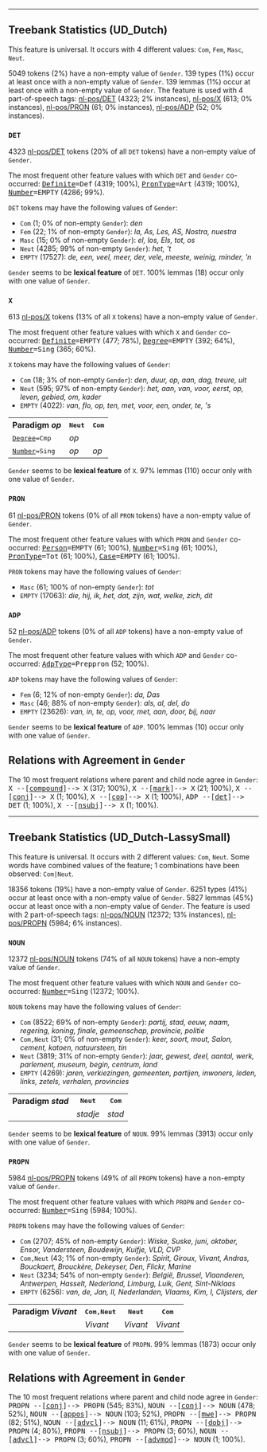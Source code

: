 

--------------------------------------------------------------------------------

## Treebank Statistics (UD_Dutch)

This feature is universal.
It occurs with 4 different values: `Com`, `Fem`, `Masc`, `Neut`.

5049 tokens (2%) have a non-empty value of `Gender`.
139 types (1%) occur at least once with a non-empty value of `Gender`.
139 lemmas (1%) occur at least once with a non-empty value of `Gender`.
The feature is used with 4 part-of-speech tags: [nl-pos/DET]() (4323; 2% instances), [nl-pos/X]() (613; 0% instances), [nl-pos/PRON]() (61; 0% instances), [nl-pos/ADP]() (52; 0% instances).

### `DET`

4323 [nl-pos/DET]() tokens (20% of all `DET` tokens) have a non-empty value of `Gender`.

The most frequent other feature values with which `DET` and `Gender` co-occurred: <tt><a href="Definite.html">Definite</a>=Def</tt> (4319; 100%), <tt><a href="PronType.html">PronType</a>=Art</tt> (4319; 100%), <tt><a href="Number.html">Number</a>=EMPTY</tt> (4286; 99%).

`DET` tokens may have the following values of `Gender`:

* `Com` (1; 0% of non-empty `Gender`): <em>den</em>
* `Fem` (22; 1% of non-empty `Gender`): <em>la, As, Les, AS, Nostra, nuestra</em>
* `Masc` (15; 0% of non-empty `Gender`): <em>el, los, Els, tot, os</em>
* `Neut` (4285; 99% of non-empty `Gender`): <em>het, 't</em>
* `EMPTY` (17527): <em>de, een, veel, meer, der, vele, meeste, weinig, minder, 'n</em>

`Gender` seems to be **lexical feature** of `DET`. 100% lemmas (18) occur only with one value of `Gender`.

### `X`

613 [nl-pos/X]() tokens (13% of all `X` tokens) have a non-empty value of `Gender`.

The most frequent other feature values with which `X` and `Gender` co-occurred: <tt><a href="Definite.html">Definite</a>=EMPTY</tt> (477; 78%), <tt><a href="Degree.html">Degree</a>=EMPTY</tt> (392; 64%), <tt><a href="Number.html">Number</a>=Sing</tt> (365; 60%).

`X` tokens may have the following values of `Gender`:

* `Com` (18; 3% of non-empty `Gender`): <em>den, duur, op, aan, dag, treure, uit</em>
* `Neut` (595; 97% of non-empty `Gender`): <em>het, aan, van, voor, eerst, op, leven, gebied, om, kader</em>
* `EMPTY` (4022): <em>van, flo, op, ten, met, voor, een, onder, te, 's</em>

<table>
  <tr><th>Paradigm <i>op</i></th><th><tt>Neut</tt></th><th><tt>Com</tt></th></tr>
  <tr><td><tt><a href="Degree.html">Degree</a>=Cmp</tt></td><td><em>op</em></td><td></td></tr>
  <tr><td><tt><a href="Number.html">Number</a>=Sing</tt></td><td><em>op</em></td><td><em>op</em></td></tr>
</table>

`Gender` seems to be **lexical feature** of `X`. 97% lemmas (110) occur only with one value of `Gender`.

### `PRON`

61 [nl-pos/PRON]() tokens (0% of all `PRON` tokens) have a non-empty value of `Gender`.

The most frequent other feature values with which `PRON` and `Gender` co-occurred: <tt><a href="Person.html">Person</a>=EMPTY</tt> (61; 100%), <tt><a href="Number.html">Number</a>=Sing</tt> (61; 100%), <tt><a href="PronType.html">PronType</a>=Tot</tt> (61; 100%), <tt><a href="Case.html">Case</a>=EMPTY</tt> (61; 100%).

`PRON` tokens may have the following values of `Gender`:

* `Masc` (61; 100% of non-empty `Gender`): <em>tot</em>
* `EMPTY` (17063): <em>die, hij, ik, het, dat, zijn, wat, welke, zich, dit</em>

### `ADP`

52 [nl-pos/ADP]() tokens (0% of all `ADP` tokens) have a non-empty value of `Gender`.

The most frequent other feature values with which `ADP` and `Gender` co-occurred: <tt><a href="AdpType.html">AdpType</a>=Preppron</tt> (52; 100%).

`ADP` tokens may have the following values of `Gender`:

* `Fem` (6; 12% of non-empty `Gender`): <em>da, Das</em>
* `Masc` (46; 88% of non-empty `Gender`): <em>als, al, del, do</em>
* `EMPTY` (23626): <em>van, in, te, op, voor, met, aan, door, bij, naar</em>

`Gender` seems to be **lexical feature** of `ADP`. 100% lemmas (10) occur only with one value of `Gender`.

## Relations with Agreement in `Gender`

The 10 most frequent relations where parent and child node agree in `Gender`:
<tt>X --[<a href="../dep/compound.html">compound</a>]--> X</tt> (317; 100%),
<tt>X --[<a href="../dep/mark.html">mark</a>]--> X</tt> (21; 100%),
<tt>X --[<a href="../dep/conj.html">conj</a>]--> X</tt> (1; 100%),
<tt>X --[<a href="../dep/cop.html">cop</a>]--> X</tt> (1; 100%),
<tt>ADP --[<a href="../dep/det.html">det</a>]--> DET</tt> (1; 100%),
<tt>X --[<a href="../dep/nsubj.html">nsubj</a>]--> X</tt> (1; 100%).



--------------------------------------------------------------------------------

## Treebank Statistics (UD_Dutch-LassySmall)

This feature is universal.
It occurs with 2 different values: `Com`, `Neut`.
Some words have combined values of the feature; 1 combinations have been observed: `Com|Neut`.

18356 tokens (19%) have a non-empty value of `Gender`.
6251 types (41%) occur at least once with a non-empty value of `Gender`.
5827 lemmas (45%) occur at least once with a non-empty value of `Gender`.
The feature is used with 2 part-of-speech tags: [nl-pos/NOUN]() (12372; 13% instances), [nl-pos/PROPN]() (5984; 6% instances).

### `NOUN`

12372 [nl-pos/NOUN]() tokens (74% of all `NOUN` tokens) have a non-empty value of `Gender`.

The most frequent other feature values with which `NOUN` and `Gender` co-occurred: <tt><a href="Number.html">Number</a>=Sing</tt> (12372; 100%).

`NOUN` tokens may have the following values of `Gender`:

* `Com` (8522; 69% of non-empty `Gender`): <em>partij, stad, eeuw, naam, regering, koning, finale, gemeenschap, provincie, politie</em>
* `Com,Neut` (31; 0% of non-empty `Gender`): <em>keer, soort, mout, Salon, cement, katoen, natuursteen, tin</em>
* `Neut` (3819; 31% of non-empty `Gender`): <em>jaar, gewest, deel, aantal, werk, parlement, museum, begin, centrum, land</em>
* `EMPTY` (4269): <em>jaren, verkiezingen, gemeenten, partijen, inwoners, leden, links, zetels, verhalen, provincies</em>

<table>
  <tr><th>Paradigm <i>stad</i></th><th><tt>Neut</tt></th><th><tt>Com</tt></th></tr>
  <tr><td><tt></tt></td><td><em>stadje</em></td><td><em>stad</em></td></tr>
</table>

`Gender` seems to be **lexical feature** of `NOUN`. 99% lemmas (3913) occur only with one value of `Gender`.

### `PROPN`

5984 [nl-pos/PROPN]() tokens (49% of all `PROPN` tokens) have a non-empty value of `Gender`.

The most frequent other feature values with which `PROPN` and `Gender` co-occurred: <tt><a href="Number.html">Number</a>=Sing</tt> (5984; 100%).

`PROPN` tokens may have the following values of `Gender`:

* `Com` (2707; 45% of non-empty `Gender`): <em>Wiske, Suske, juni, oktober, Ensor, Vandersteen, Boudewijn, Kuifje, VLD, CVP</em>
* `Com,Neut` (43; 1% of non-empty `Gender`): <em>Spirit, Giroux, Vivant, Andras, Bouckaert, Brouckère, Dekeyser, Den, Flickr, Marine</em>
* `Neut` (3234; 54% of non-empty `Gender`): <em>België, Brussel, Vlaanderen, Antwerpen, Hasselt, Nederland, Limburg, Luik, Gent, Sint-Niklaas</em>
* `EMPTY` (6256): <em>van, de, Jan, II, Nederlanden, Vlaams, Kim, I, Clijsters, der</em>

<table>
  <tr><th>Paradigm <i>Vivant</i></th><th><tt>Com,Neut</tt></th><th><tt>Neut</tt></th><th><tt>Com</tt></th></tr>
  <tr><td><tt></tt></td><td><em>Vivant</em></td><td><em>Vivant</em></td><td><em>Vivant</em></td></tr>
</table>

`Gender` seems to be **lexical feature** of `PROPN`. 99% lemmas (1873) occur only with one value of `Gender`.

## Relations with Agreement in `Gender`

The 10 most frequent relations where parent and child node agree in `Gender`:
<tt>PROPN --[<a href="../dep/conj.html">conj</a>]--> PROPN</tt> (545; 83%),
<tt>NOUN --[<a href="../dep/conj.html">conj</a>]--> NOUN</tt> (478; 52%),
<tt>NOUN --[<a href="../dep/appos.html">appos</a>]--> NOUN</tt> (103; 52%),
<tt>PROPN --[<a href="../dep/mwe.html">mwe</a>]--> PROPN</tt> (82; 51%),
<tt>NOUN --[<a href="../dep/advcl.html">advcl</a>]--> NOUN</tt> (11; 61%),
<tt>PROPN --[<a href="../dep/dobj.html">dobj</a>]--> PROPN</tt> (4; 80%),
<tt>PROPN --[<a href="../dep/nsubj.html">nsubj</a>]--> PROPN</tt> (3; 60%),
<tt>NOUN --[<a href="../dep/advcl.html">advcl</a>]--> PROPN</tt> (3; 60%),
<tt>PROPN --[<a href="../dep/advmod.html">advmod</a>]--> NOUN</tt> (1; 100%).

